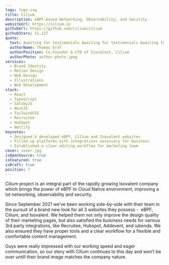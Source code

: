 ```yaml
---
logo: logo.svg
title: Cilium
description: eBPF-based Networking, Observability, and Security
websiteUrl: https://cilium.io
githubUrl: https://github.com/cilium/cilium
githubStars: 11,127
quote:
  text: Awaiting for testimonials Awaiting for testimonials Awaiting for testimonials Awaiting for testimonials Awaiting for testimonials Awaiting for testimonials
  authorName: Thomas Graf
  authorPosition: Co-Founder & CTO of Isovalent, Cilium
  authorPhoto: author-photo.jpeg
services:
  - Brand Identity
  - Motion Design
  - Web Design
  - Illustrations
  - Web Development
stack:
  - React
  - TypeScript
  - GatsbyJS
  - NextJS
  - TailwindCSS
  - Recruitee
  - HubSpot
  - Netlify
keynotes:
  - Designed & developed eBPF, Cilium and Isovalent websites
  - Filled up platforms with integrations necessary for business
  - Established a clear editing workflow for marketing team
cover: cover.jpg
isOpenSource: true
isFeatured: true
isDraft: true
position: 7
---
```


Cilium project is an integral part of the rapidly growing Isovalent company which brings the power of eBPF to Cloud Native environment, improving a lot networking, observability and security.

Since September 2021 we’ve been working side-by-side with their team in the pursuit of a brand new look for all 3 websites they possess -  eBPF, Cilium, and Isovalent. We helped them not only improve the design quality of their marketing pages, but also satisfied the buisiness needs for various 3rd party integrations, like Recruitee, Hubspot, Addevent, and iubenda. We also ensured they have proper tools and a clear workflow for a flexible and comfortable content management.

Guys were really impressed with our working speed and eager communication, so our story with Cilium continues to this day and won’t be over untill their brand image matches the company nature.

